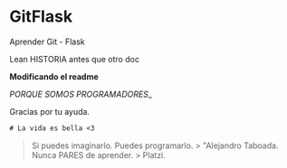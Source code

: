 # GitFlask
Aprender Git - Flask

Lean HISTORIA antes que otro doc


**Modificando el readme**

_PORQUE SOMOS PROGRAMADORES__

Gracias por tu ayuda. 

```css
# La vida es bella <3 
```
> Si puedes imaginarlo. Puedes programarlo. 
    > "Alejandro Taboada.
> Nunca PARES de aprender.
    > Platzi.
    